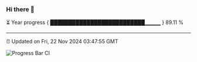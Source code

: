 ### Hi there 👋

⏳ Year progress { ██████████████████████████▁▁▁▁ } 89.11 %

---

⏰ Updated on Fri, 22 Nov 2024 03:47:55 GMT

![Progress Bar CI](https://github.com/IshwaranRudhara/GIT-ACTION/workflows/Progress%20Bar%20CI/badge.svg)
